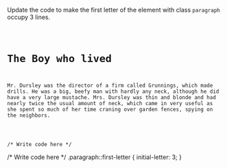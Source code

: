 Update the code to make
the first letter of the
element with class
`paragraph` occupy 3 lines.

<codeblock language="css" type="exercise" testMode="fixedInput">
<code>
<panel language="html">
<h1>The Boy who lived</h1>
<p class="paragraph">Mr. Dursley was the director of a firm called Grunnings, which made drills. He was a big, beefy man with hardly any neck, although he did have a very large mustache. Mrs. Dursley was thin and blonde and had nearly twice the usual amount of neck, which came in very useful as she spent so much of her time craning over garden fences, spying on the neighbors.</p>
</panel>
<panel language="css">
/* Write code here */
</panel>
</code>
<solution>
/* Write code here */
.paragraph::first-letter {
  initial-letter: 3;
}
</solution>
</codeblock>
